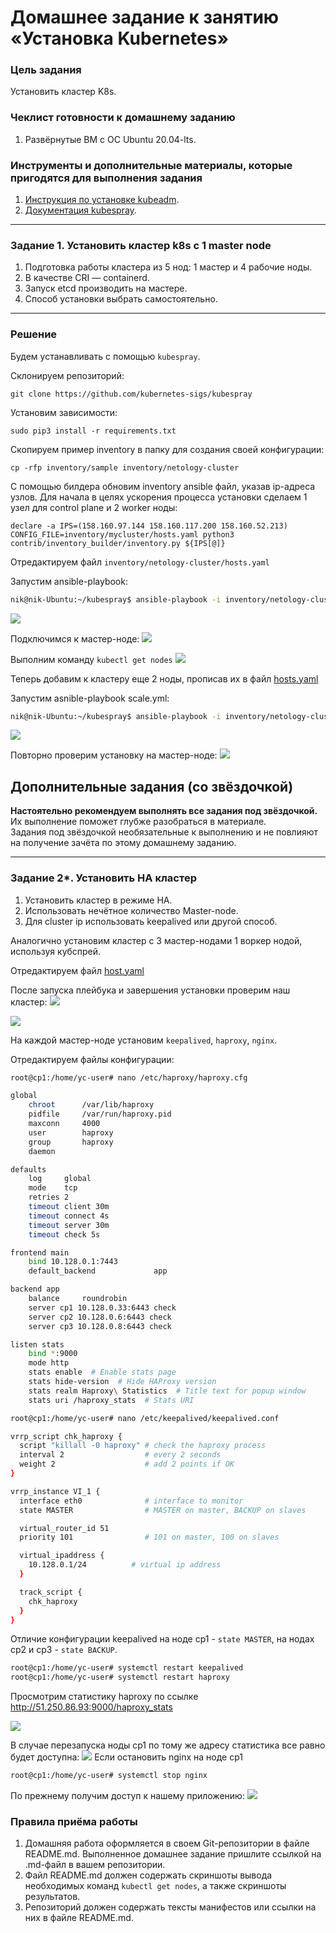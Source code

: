 # Домашнее задание к занятию «Установка Kubernetes»

### Цель задания

Установить кластер K8s.

### Чеклист готовности к домашнему заданию

1. Развёрнутые ВМ с ОС Ubuntu 20.04-lts.


### Инструменты и дополнительные материалы, которые пригодятся для выполнения задания

1. [Инструкция по установке kubeadm](https://kubernetes.io/docs/setup/production-environment/tools/kubeadm/create-cluster-kubeadm/).
2. [Документация kubespray](https://kubespray.io/).

-----

### Задание 1. Установить кластер k8s с 1 master node

1. Подготовка работы кластера из 5 нод: 1 мастер и 4 рабочие ноды.
2. В качестве CRI — containerd.
3. Запуск etcd производить на мастере.
4. Способ установки выбрать самостоятельно.

---
### Решение
Будем устанавливать с помощью `kubespray`.

Склонируем репозиторий:

 `git clone https://github.com/kubernetes-sigs/kubespray`

Установим зависимости:

`sudo pip3 install -r requirements.txt`

Скопируем пример inventory в папку для создания своей конфигурации:

`cp -rfp inventory/sample inventory/netology-cluster`

С помощью билдера обновим inventory ansible файл, указав ip-адреса узлов. Для начала в целях ускорения процесса установки сделаем 1 узел для control plane и 2 worker ноды:

`declare -a IPS=(158.160.97.144 158.160.117.200 158.160.52.213)
CONFIG_FILE=inventory/mycluster/hosts.yaml python3 contrib/inventory_builder/inventory.py ${IPS[@]}`

Отредактируем файл `inventory/netology-cluster/hosts.yaml`

Запустим ansible-playbook:
```bash
nik@nik-Ubuntu:~/kubespray$ ansible-playbook -i inventory/netology-cluster/hosts.yaml cluster.yml -b -v
```
![](img/kspray1.png)

Подключимся к мастер-ноде:
![](img/ssh_master.png)

Выполним команду `kubectl get nodes`
![](img/get_nodes1.png)

Теперь добавим к кластеру еще 2 ноды, прописав их в файл [hosts.yaml](./files/hosts.yaml)

Запустим asnible-playbook scale.yml:

```bash
nik@nik-Ubuntu:~/kubespray$ ansible-playbook -i inventory/netology-cluster/hosts.yaml scale.yml -b -v
```
![](img/scale.png)

Повторно проверим установку на мастер-ноде:
![](img/get_nodes2.png)

## Дополнительные задания (со звёздочкой)

**Настоятельно рекомендуем выполнять все задания под звёздочкой.** Их выполнение поможет глубже разобраться в материале.   
Задания под звёздочкой необязательные к выполнению и не повлияют на получение зачёта по этому домашнему заданию. 

------
### Задание 2*. Установить HA кластер

1. Установить кластер в режиме HA.
2. Использовать нечётное количество Master-node.
3. Для cluster ip использовать keepalived или другой способ.


Аналогично установим кластер с 3 мастер-нодами 1 воркер нодой, используя кубспрей.

Отредактируем файл [host.yaml](./files/hosts1.yaml)

После запуска плейбука и завершения установки проверим наш кластер:
![](img/kspray3.png)

![](img/get_nodes3.png)

На каждой мастер-ноде установим `keepalived`, `haproxy`, `nginx`.

Отредактируем файлы конфигурации:

```bash
root@cp1:/home/yc-user# nano /etc/haproxy/haproxy.cfg

global
    chroot      /var/lib/haproxy
    pidfile     /var/run/haproxy.pid
    maxconn     4000
    user        haproxy
    group       haproxy
    daemon

defaults
    log     global
    mode    tcp
    retries 2
    timeout client 30m
    timeout connect 4s
    timeout server 30m
    timeout check 5s

frontend main
    bind 10.128.0.1:7443
    default_backend             app

backend app
    balance     roundrobin
    server cp1 10.128.0.33:6443 check
    server cp2 10.128.0.6:6443 check
    server cp3 10.128.0.8:6443 check

listen stats
    bind *:9000
    mode http
    stats enable  # Enable stats page
    stats hide-version  # Hide HAProxy version
    stats realm Haproxy\ Statistics  # Title text for popup window
    stats uri /haproxy_stats  # Stats URI

```

```bash
root@cp1:/home/yc-user# nano /etc/keepalived/keepalived.conf

vrrp_script chk_haproxy {
  script "killall -0 haproxy" # check the haproxy process
  interval 2                  # every 2 seconds
  weight 2                    # add 2 points if OK
}

vrrp_instance VI_1 {
  interface eth0              # interface to monitor
  state MASTER                # MASTER on master, BACKUP on slaves

  virtual_router_id 51
  priority 101                # 101 on master, 100 on slaves

  virtual_ipaddress {
    10.128.0.1/24          # virtual ip address
  }

  track_script {
    chk_haproxy
  }
}

```

Отличие конфигурации keepalived на ноде сp1  - `state MASTER`, на нодах cp2 и cp3 - `state BACKUP`.

```bash
root@cp1:/home/yc-user# systemctl restart keepalived
root@cp1:/home/yc-user# systemctl restart haproxy
```

Просмотрим статистику haproxy по ссылке http://51.250.86.93:9000/haproxy_stats

![](haproxy_stat.png)

В случае перезапуска ноды cp1 по тому же адресу статистика все равно будет доступна:
![](img/haproxy2.png)
Если остановить nginx на ноде cp1 
```bash
root@cp1:/home/yc-user# systemctl stop nginx
```
По прежнему получим доступ к нашему приложению:
![](img/nginx.png)

### Правила приёма работы

1. Домашняя работа оформляется в своем Git-репозитории в файле README.md. Выполненное домашнее задание пришлите ссылкой на .md-файл в вашем репозитории.
2. Файл README.md должен содержать скриншоты вывода необходимых команд `kubectl get nodes`, а также скриншоты результатов.
3. Репозиторий должен содержать тексты манифестов или ссылки на них в файле README.md.